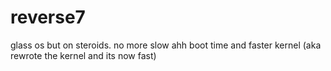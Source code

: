 # reverse7
glass os but on steroids. no more slow ahh boot time and faster kernel (aka rewrote the kernel and its now fast)
